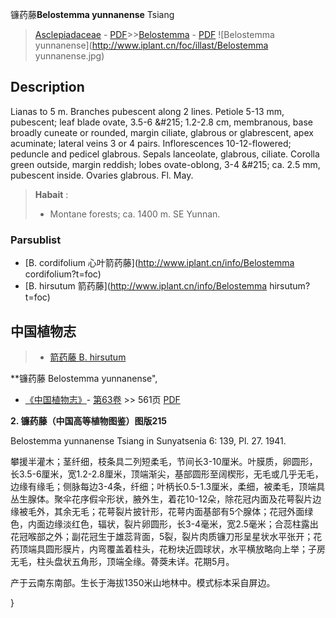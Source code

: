 镰药藤**Belostemma yunnanense** Tsiang

> [Asclepiadaceae](http://www.iplant.cn/info/Asclepiadaceae?t=foc) - [PDF](http://www.iplant.cn/foc/pdf/Asclepiadaceae.pdf)>>[Belostemma](http://www.iplant.cn/info/Belostemma?t=foc) - [PDF](http://www.iplant.cn/foc/pdf/Belostemma.pdf)
![Belostemma yunnanense](http://www.iplant.cn/foc/illast/Belostemma yunnanense.jpg)

## Description

Lianas to 5 m. Branches pubescent along 2 lines. Petiole 5-13 mm, pubescent; leaf blade ovate, 3.5-6 &amp;#215; 1.2-2.8 cm, membranous, base broadly cuneate or rounded, margin ciliate, glabrous or glabrescent, apex acuminate; lateral veins 3 or 4 pairs. Inflorescences 10-12-flowered; peduncle and pedicel glabrous. Sepals lanceolate, glabrous, ciliate. Corolla green outside, margin reddish; lobes ovate-oblong, 3-4 &amp;#215; ca. 2.5 mm, pubescent inside. Ovaries glabrous. Fl. May.

> **Habait** : 
>* Montane forests; ca. 1400 m. SE Yunnan.

### Parsublist

* [B.  cordifolium  心叶箭药藤](http://www.iplant.cn/info/Belostemma cordifolium?t=foc)
* [B.  hirsutum  箭药藤](http://www.iplant.cn/info/Belostemma hirsutum?t=foc)

## 中国植物志

> * [箭药藤  B.  hirsutum](Belostemma-hirsutum-箭药藤.md)

**镰药藤 Belostemma yunnanense",

* [《中国植物志》](http://www.iplant.cn/frps)- [第63卷](http://www.iplant.cn/frps/vol/63) >> 561页 [PDF](http://www.iplant.cn/frps/pdf/63/561a.pdf)

**2. 镰药藤（中国高等植物图鉴）图版215**

Belostemma yunnanense Tsiang in Sunyatsenia 6: 139, Pl. 27. 1941.

攀援半灌木；茎纤细，枝条具二列短柔毛，节间长3-10厘米。叶膜质，卵圆形，长3.5-6厘米，宽1.2-2.8厘米，顶端渐尖，基部圆形至阔楔形，无毛或几乎无毛，边缘有缘毛；侧脉每边3-4条，纤细；叶柄长0.5-1.3厘米，柔细，被柔毛，顶端具丛生腺体。聚伞花序假伞形状，腋外生，着花10-12朵，除花冠内面及花萼裂片边缘被毛外，其余无毛；花萼裂片披针形，花萼内面基部有5个腺体；花冠外面绿色，内面边缘淡红色，辐状，裂片卵圆形，长3-4毫米，宽2.5毫米；合蕊柱露出花冠喉部之外；副花冠生于雄蕊背面，5裂，裂片肉质镰刀形呈星状水平张开；花药顶端具圆形膜片，内弯覆盖着柱头，花粉块近圆球状，水平横放略向上举；子房无毛，柱头盘状五角形，顶端全缘。蓇葖未详。花期5月。

产于云南东南部。生长于海拔1350米山地林中。模式标本采自屏边。

}